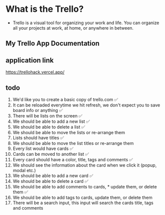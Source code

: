 # What is the Trello?
* Trello is a visual tool for organizing your work and life. You can organize all your projects at work, at home, or anywhere in between.

## My Trello App Documentation


## application link
https://trellohack.vercel.app/

## todo
1. We'd like you to create a basic copy of trello.com ✅
2. It can be reloaded everytime we hit refresh, we don't expect you to save board info or anything ✅
3. There will be lists on the screen ✅
4. We should be able to add a new list ✅
5. We should be able to delete a list ✅
6. We should be able to move the lists or re-arrange them 
7. Lists should have titles ✅
8. We should be able to move the list titles or re-arrange them
9. Every list would have cards ✅
10. Cards can be moved to another list ✅
11. Every card should have a color, title, tags and comments ✅
12. We should see the information about the card when we click it (popup, modal etc.)
13. We should be able to add a new card ✅
14. We should be able to delete a card ✅
15. We should be able to add comments to cards, * update them, or delete them ✅
16. We should be able to add tags to cards, update them, or delete them
17. There will be a search input, this input will search the cards title, tags and comments
